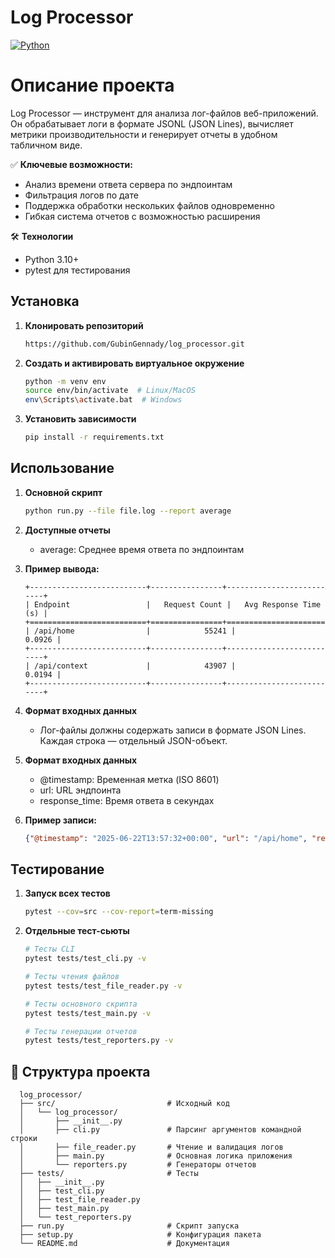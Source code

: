 Log Processor
=======
[![Python](https://img.shields.io/badge/Python-3.10%2B-blue)](https://python.org)

# Описание проекта

Log Processor — инструмент для анализа лог-файлов веб-приложений. Он обрабатывает логи в формате JSONL (JSON Lines),
вычисляет метрики производительности и генерирует отчеты в удобном табличном виде.

✅ **Ключевые возможности:**

- Анализ времени ответа сервера по эндпоинтам
- Фильтрация логов по дате
- Поддержка обработки нескольких файлов одновременно
- Гибкая система отчетов с возможностью расширения

🛠 **Технологии**

- Python 3.10+
- pytest для тестирования

## Установка

1. **Клонировать репозиторий**
    ```bash
    https://github.com/GubinGennady/log_processor.git

2. **Создать и активировать виртуальное окружение**
   ```bash
   python -m venv env
   source env/bin/activate  # Linux/MacOS
   env\Scripts\activate.bat  # Windows

3. **Установить зависимости**
   ```bash
   pip install -r requirements.txt

## Использование

1. **Основной скрипт**
   ```bash
   python run.py --file file.log --report average
   
2. **Доступные отчеты**

   - average: Среднее время ответа по эндпоинтам

3. **Пример вывода:**
   ```text
   +--------------------------+----------------+--------------------------+
   | Endpoint                 |   Request Count |   Avg Response Time (s) |
   +==========================+================+==========================+
   | /api/home                |            55241 |                  0.0926 |
   +--------------------------+----------------+--------------------------+
   | /api/context             |            43907 |                  0.0194 |
   +--------------------------+----------------+--------------------------+

4. **Формат входных данных**
   
   - Лог-файлы должны содержать записи в формате JSON Lines. Каждая строка — отдельный JSON-объект.

5. **Формат входных данных**
   - @timestamp: Временная метка (ISO 8601)
   - url: URL эндпоинта
   - response_time: Время ответа в секундах

6. **Пример записи:**
   ```json
   {"@timestamp": "2025-06-22T13:57:32+00:00", "url": "/api/home", "response_time": 0.12, "status": 200}
   

## Тестирование

1. **Запуск всех тестов**
   ```bash
   pytest --cov=src --cov-report=term-missing

2. **Отдельные тест-сьюты**
   ```bash
   # Тесты CLI
   pytest tests/test_cli.py -v

   # Тесты чтения файлов
   pytest tests/test_file_reader.py -v
   
   # Тесты основного скрипта
   pytest tests/test_main.py -v
   
   # Тесты генерации отчетов
   pytest tests/test_reporters.py -v

## 📂 Структура проекта

      log_processor/
      ├── src/                         # Исходный код
      │   └── log_processor/
      │       ├── __init__.py
      │       ├── cli.py               # Парсинг аргументов командной строки
      │       ├── file_reader.py       # Чтение и валидация логов
      │       ├── main.py              # Основная логика приложения
      │       └── reporters.py         # Генераторы отчетов
      ├── tests/                       # Тесты
      │   ├── __init__.py      
      │   ├── test_cli.py
      │   ├── test_file_reader.py
      │   ├── test_main.py
      │   └── test_reporters.py
      ├── run.py                       # Скрипт запуска
      ├── setup.py                     # Конфигурация пакета
      └── README.md                    # Документация

